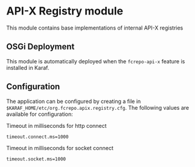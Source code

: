 # API-X Registry module

This module contains base implementations of internal API-X registries

## OSGi Deployment

This module is automatically deployed when the `fcrepo-api-x` feature is installed in Karaf.

## Configuration

The application can be configured by creating a file in
`$KARAF_HOME/etc/org.fcrepo.apix.registry.cfg`. The following
values are available for configuration:

Timeout in milliseconds for http connect

    timeout.connect.ms=1000
    
Timeout in milliseconds for socket connect

    timeout.socket.ms=1000
